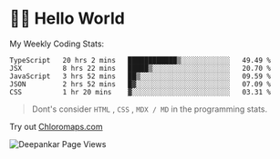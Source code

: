 # 👋🏽 Hello World 

<!--![Deepankar's github stats](https://github-readme-stats.vercel.app/api?username=Deep-Codes&count_private=true&show_icons=true&theme=radical)-->
My Weekly Coding Stats:

<!--START_SECTION:waka-->
```text
TypeScript   20 hrs 2 mins   ████████████▒░░░░░░░░░░░░   49.49 % 
JSX          8 hrs 22 mins   █████▒░░░░░░░░░░░░░░░░░░░   20.70 % 
JavaScript   3 hrs 52 mins   ██▒░░░░░░░░░░░░░░░░░░░░░░   09.59 % 
JSON         2 hrs 52 mins   █▓░░░░░░░░░░░░░░░░░░░░░░░   07.09 % 
CSS          1 hr 20 mins    ▓░░░░░░░░░░░░░░░░░░░░░░░░   03.31 % 
```
<!--END_SECTION:waka-->

> Dont's consider `HTML` , `CSS` , `MDX / MD` in the programming stats.

Try out [Chloromaps.com](https://www.chloromaps.com/)

<p align="left"> <img src="https://komarev.com/ghpvc/?username=Deep-Codes&label=Views&color=blue&style=plastic" alt="Deepankar Page Views" /> </p>
